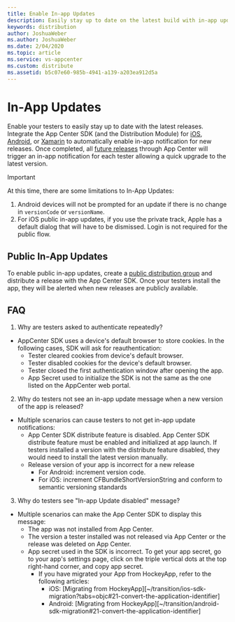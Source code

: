 ```yaml
---
title: Enable In-app Updates
description: Easily stay up to date on the latest build with in-app update notifications.
keywords: distribution
author: JoshuaWeber
ms.author: JoshuaWeber
ms.date: 2/04/2020
ms.topic: article
ms.service: vs-appcenter
ms.custom: distribute
ms.assetid: b5c07e60-985b-4941-a139-a203ea912d5a
---
```


# In-App Updates

Enable your testers to easily stay up to date with the latest releases. Integrate the App Center SDK (and the Distribution Module) for [iOS][ios-sdk], [Android][android-sdk], or [Xamarin][xamarin-sdk] to automatically enable in-app notification for new releases. Once completed, all [future releases][uploading] through App Center will trigger an in-app notification for each tester allowing a quick upgrade to the latest version.

> [!IMPORTANT]
> At this time, there are some limitations to In-App Updates:
> 1) Android devices will not be prompted for an update if there is no change in `versionCode` or `versionName`.
> 2) For iOS public in-app updates, if you use the private track, Apple has a default dialog that will have to be dismissed. Login is not required for the public flow.

## Public In-App Updates 

To enable public in-app updates, create a [public distribution group][public-dg] and distribute a release with the App Center SDK. Once your testers install the app, they will be alerted when new releases are publicly available.

## FAQ

 1. Why are testers asked to authenticate repeatedly?
  - AppCenter SDK uses a device's default browser to store cookies. In the following cases, SDK will ask for reauthentication: 
    - Tester cleared cookies from device's default browser.
    - Tester disabled cookies for the device's default browser.
    - Tester closed the first authentication window after opening the app.
    - App Secret used to initialize the SDK is not the same as the one listed on the AppCenter web portal.   

 2. Why do testers not see an in-app update message when a new version of the app is released?
- Multiple scenarios can cause testers to not get in-app update notifications:
    - App Center SDK distribute feature is disabled. App Center SDK distribute feature must be enabled and initialized at app launch. If testers installed a version with the distribute feature disabled, they would need to install the latest version manually.
    - Release version of your app is incorrect for a new release 
      - For Android: increment version code.
      - For iOS: increment CFBundleShortVersionString and conform to semantic versioning standards

 3. Why do testers see "In-app Update disabled" message?  
- Multiple scenarios can make the App Center SDK to display this message:
  - The app was not installed from App Center. 
  - The version a tester installed was not released via App Center or the release was deleted on App Center.
  - App secret used in the SDK is incorrect. To get your app secret, go to your app's settings page, click on the triple vertical dots at the top right-hand corner, and copy app secret.
     - If you have migrated your App from HockeyApp, refer to the following articles: 
        - iOS: [Migrating from HockeyApp][~/transition/ios-sdk-migration?tabs=objc#21-convert-the-application-identifier]
        - Android: [Migrating from HockeyApp][~/transition/android-sdk-migration#21-convert-the-application-identifier]

[ios-sdk]: ~/sdk/distribute/ios.md
[android-sdk]: ~/sdk/distribute/android.md
[xamarin-sdk]: ~/sdk/distribute/xamarin.md
[uploading]: uploading.md
[public-dg]: groups.md##creating-a-distribution-group
